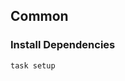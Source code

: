 <!-- Space: Projects -->
<!-- Parent: Fnm -->
<!-- Title: Examples Fnm -->
<!-- Label: Examples -->
<!-- Include: ./../disclaimer.md -->
<!-- Include: ac:toc -->

## Common

### Install Dependencies

```bash
task setup
```
